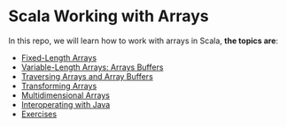 Scala Working with Arrays
============

In this repo, we will learn how to work with arrays in Scala, **the topics are**:

* [Fixed-Length Arrays](https://github.com/robsonoduarte/learn-scala/blob/master/scala-for-the-impatient/scala-working-with-arrays/src/main/scala/br/com/mystudies/scala/FixedLengthArrays.scala)
* [Variable-Length Arrays: Arrays Buffers](https://github.com/robsonoduarte/learn-scala/blob/master/scala-for-the-impatient/scala-working-with-arrays/src/main/scala/br/com/mystudies/scala/VariableLengthArraysArrayBuffer.scala)
* [Traversing Arrays and Array Buffers](https://github.com/robsonoduarte/learn-scala/blob/master/scala-for-the-impatient/scala-working-with-arrays/src/main/scala/br/com/mystudies/scala/TraversingArraysAndArrayBuffers.scala)
* [Transforming Arrays](https://github.com/robsonoduarte/learn-scala/blob/master/scala-for-the-impatient/scala-working-with-arrays/src/main/scala/br/com/mystudies/scala/TransformingArrays.scala)
* [Multidimensional Arrays](https://github.com/robsonoduarte/learn-scala/blob/master/scala-for-the-impatient/scala-working-with-arrays/src/main/scala/br/com/mystudies/scala/MultidimensionalArrays.scala)
* [Interoperating with Java](https://github.com/robsonoduarte/learn-scala/blob/master/scala-for-the-impatient/scala-working-with-arrays/src/main/scala/br/com/mystudies/scala/InteroperatingWithJava.scala)
* [Exercises](https://github.com/robsonoduarte/learn-scala/tree/master/scala-for-the-impatient/scala-working-with-arrays/src/main/scala/br/com/mystudies/scala/exercises)


